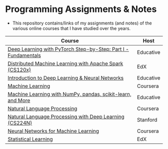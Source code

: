 # Programming Assignments & Notes

- This repository contains/links of my assignments (and notes) of the various online courses that I have studied over the years.

|                   Course                                       |Host     |
| -------------------------------------------------------------- |---------|
|[Deep Learning with PyTorch Step-by-Step: Part I - Fundamentals](./Deep_Learning_Pytorch_Fundamentals_Educative/)|Educative|
|[Distributed Machine Learning with Apache Spark (CS120x)](https://github.com/kaushikacharya/Distributed_Machine_Learning_with_Apache_Spark_CS120x_edx)|EdX|
|[Introduction to Deep Learning & Neural Networks](./Introduction_to_Deep_Learning_and_Neural_Networks/)|Educative|
|[Machine Learning](https://github.com/kaushikacharya/ml_class_coursera)|Coursera|
|[Machine Learning with NumPy, pandas, scikit-learn, and More](./Machine_Learning_with_NumPy_Pandas_Scikit-Learn_Educative/)|Educative|
|[Natural Language Processing](./Natural_Language_Processing_Michael_Collins/)|Coursera|
|[Natural Language Processing with Deep Learning (CS224N)](https://github.com/kaushikacharya/Natural_Language_Processing_with_Deep_Learning_CS224n)|Stanford|
|[Neural Networks for Machine Learning](https://github.com/kaushikacharya/Neural_Networks_for_Machine_Learning)|Coursera|
|[Statistical Learning](./Statistical_Learning_Hastie_Tibshirani/)|EdX|

